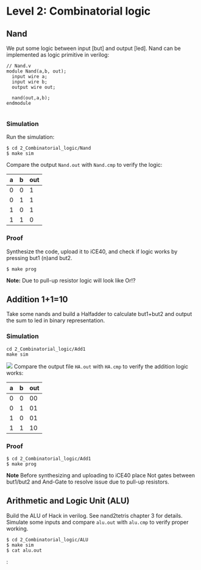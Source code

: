 # Level 2: Combinatorial logic
## Nand
We put some logic between input [but] and output [led]. Nand can be implemented as logic primitive in verilog:
```
// Nand.v
module Nand(a,b, out);
  input wire a;
  input wire b;
  output wire out;
  
  nand(out,a,b);
endmodule


```
### Simulation
Run the simulation:
```
$ cd 2_Combinatorial_logic/Nand
$ make sim
```
Compare the output `Nand.out` with `Nand.cmp` to verify the logic:

|   a   |   b   |  out  |
|-------|-------|-------|
|   0   |   0   |   1   |
|   0   |   1   |   1   |
|   1   |   0   |   1   |
|   1   |   1   |   0   |


### Proof
Synthesize the code, upload it to iCE40, and check if logic works by pressing but1 (n)and but2.
```
$ make prog
```
**Note:** Due to pull-up resistor logic will look like Or!?
## Addition 1+1=10
Take some nands and build a Halfadder to calculate but1+but2 and output the sum to led in binary representation.
### Simulation
```
cd 2_Combinatorial_logic/Add1
make sim
```
![](2_Combinatory_logic/Add1/Add1.png)
Compare the output file `HA.out` with `HA.cmp` to verify the addition logic works:

|   a   |   b   |  out  |
|-------|-------|-------|
|   0   |   0   |  00   |
|   0   |   1   |  01   |
|   1   |   0   |  01   |
|   1   |   1   |  10   |
### Proof
```
$ cd 2_Combinatorial_logic/Add1
$ make prog
```
**Note** Before synthesizing and uploading to iCE40 place Not gates between but1/but2 and And-Gate to resolve issue due to pull-up resistors.

## Arithmetic and Logic Unit (ALU)
Build the ALU of Hack in verilog. See nand2tetris chapter 3 for details. Simulate some inputs and compare `alu.out` with `alu.cmp` to verify proper working.
```
$ cd 2_Combinatorial_logic/ALU
$ make sim
$ cat alu.out
```
:
